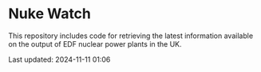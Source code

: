 # Nuke Watch

This repository includes code for retrieving the latest information available on the output of EDF nuclear power plants in the UK.

Last updated: 2024-11-11 01:06